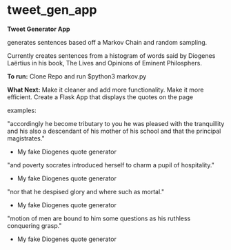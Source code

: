 # tweet_gen_app

**Tweet Generator App**

generates sentences based off a Markov Chain and random sampling. 

Currently creates sentences from a histogram of words said by Diogenes Laërtius in his book, 
The Lives and Opinions of Eminent Philosphers.

**To run:**
Clone Repo and run $python3 markov.py

**What Next:**
Make it cleaner and add more functionality. Make it more efficient. Create a Flask App that displays the quotes on the page

examples:

"accordingly he become tributary to you he was pleased with the tranquillity
and his also a descendant of his mother of his school and that the principal magistrates."
  - My fake Diogenes quote generator
  
"and poverty socrates introduced herself to charm a pupil of hospitality."
  - My fake Diogenes quote generator
  
"nor that he despised glory and where such as mortal."
  - My fake Diogenes quote generator

"motion of men are bound to him some questions as his ruthless conquering grasp."
  - My fake Diogenes quote generator
